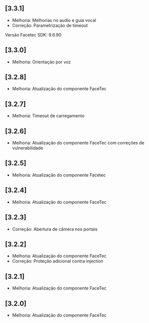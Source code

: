 ## [3.3.1]
- Melhoria: Melhorias no audio e guia vocal
- Correção: Parametrização de timeout

Versão Facetec SDK: 9.6.90

## [3.3.0]
- Melhoria: Orientação por voz 

## [3.2.8]
- Melhoria: Atualização do componente FaceTec

## [3.2.7]
- Melhoria: Timeout de carregamento

## [3.2.6]
- Melhoria: Atualização do componente FaceTec com correções de vulnerabilidade

## [3.2.5]
- Melhoria: Atualização do componente Facetec

## [3.2.4]
- Melhoria: Atualização do componente FaceTec

## [3.2.3]
- Correção: Abertura de câmera nos portais

## [3.2.2]
- Melhoria: Atualização do componente FaceTec
- Correção: Proteção adicional contra injection

## [3.2.1]
- Melhoria: Atualização do componente FaceTec

## [3.2.0]
- Melhoria: Atualização do componente FaceTec